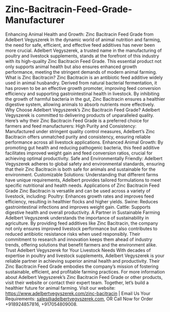 # Zinc-Bacitracin-Feed-Grade-Manufacturer
Enhancing Animal Health and Growth: Zinc Bacitracin Feed Grade from Adelbert Vegyszerek
In the dynamic world of animal nutrition and farming, the need for safe, efficient, and effective feed additives has never been more crucial. Adelbert Vegyszerek, a trusted name in the manufacturing of poultry and livestock supplements, stands at the forefront of this industry with its high-quality Zinc Bacitracin Feed Grade. This essential product not only supports animal health but also ensures enhanced growth performance, meeting the stringent demands of modern animal farming.
What is Zinc Bacitracin?
Zinc Bacitracin is an antibiotic feed additive widely used in animal husbandry. Derived from natural bacterial fermentation, it has proven to be an effective growth promoter, improving feed conversion efficiency and supporting gastrointestinal health in livestock. By inhibiting the growth of harmful bacteria in the gut, Zinc Bacitracin ensures a healthier digestive system, allowing animals to absorb nutrients more effectively.
Why Choose Adelbert Vegyszerek’s Zinc Bacitracin Feed Grade?
Adelbert Vegyszerek is committed to delivering products of unparalleled quality. Here’s why their Zinc Bacitracin Feed Grade is a preferred choice for farmers and feed manufacturers:
High Purity and Consistency:
Manufactured under stringent quality control measures, Adelbert’s Zinc Bacitracin offers unmatched purity and consistency, ensuring reliable performance across all livestock applications.
Enhanced Animal Growth:
By promoting gut health and reducing pathogenic bacteria, this feed additive facilitates improved weight gain and feed conversion ratios, crucial for achieving optimal productivity.
Safe and Environmentally Friendly:
Adelbert Vegyszerek adheres to global safety and environmental standards, ensuring that their Zinc Bacitracin is both safe for animals and sustainable for the environment.
Customizable Solutions:
Understanding that different farms have unique requirements, Adelbert provides tailored formulations to meet specific nutritional and health needs.
Applications of Zinc Bacitracin Feed Grade
Zinc Bacitracin is versatile and can be used across a variety of livestock, including:
Poultry: Enhances growth rates and improves feed efficiency, resulting in healthier flocks and higher yields.
Swine: Reduces gastrointestinal infections and improves weight gain.
Cattle: Supports digestive health and overall productivity.
A Partner in Sustainable Farming
Adelbert Vegyszerek understands the importance of sustainability in agriculture. By providing feed additives like Zinc Bacitracin, the company not only ensures improved livestock performance but also contributes to reduced antibiotic resistance risks when used responsibly. Their commitment to research and innovation keeps them ahead of industry trends, offering solutions that benefit farmers and the environment alike.
Trust Adelbert Vegyszerek for Your Livestock Needs
With decades of expertise in poultry and livestock supplements, Adelbert Vegyszerek is your reliable partner in achieving superior animal health and productivity. Their Zinc Bacitracin Feed Grade embodies the company’s mission of fostering sustainable, efficient, and profitable farming practices.
For more information about Adelbert Vegyszerek’s Zinc Bacitracin Feed Grade or other products, visit their website or contact their expert team. Together, let’s build a healthier future for animal farming.
Visit our website: https://www.adelbertvegyszerek.com/zinc-bacitracin | Email Us Your Requirements: sales@adelbertvegyszerek.com, OR Call Now for Order +918924857816, +917054809008.
